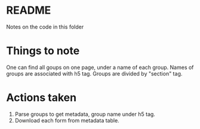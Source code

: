 # README

Notes on the code in this folder

# Things to note

One can find all goups on one page, under a name of each group. Names of groups are associated with h5 tag. Groups are divided by "section" tag.

# Actions taken

1. Parse groups to get metadata, group name under h5 tag. 
2. Download each form from metadata table.